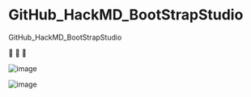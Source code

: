 # GitHub_HackMD_BootStrapStudio
GitHub_HackMD_BootStrapStudio

<!--OctoTree-->

<!--專案簡介-->
💋
💅
💖

<!--上網複製圖片-->
![image](https://github.com/LondonChu/GitHub_HackMD_BootStrapStudio/assets/95125901/d3ec064a-28e9-4da9-92cb-39fcaae81edf)

![image](https://github.com/leochen1/GitHub_HackMD_BootStrapStudio/assets/8018026/54d1c6bc-a757-4fd1-ad78-53784927c45c)

<!--加檔案方式 : 返回專案名稱層(GitHub_HackMD_BootStrapStudio)，將資料夾拖曳過來-->

